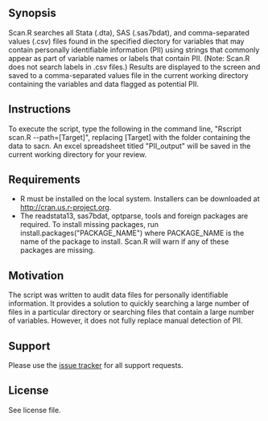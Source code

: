 ## Synopsis

Scan.R searches all Stata (.dta), SAS (.sas7bdat), and comma-separated values (.csv) files found in the specified diectory for variables that may contain personally identifiable information (PII) using strings that commonly appear as part of variable names or labels that contain PII. (Note: Scan.R does not search labels in .csv files.) Results are displayed to the screen and saved to a comma-separated values file in the current working directory containing the variables and data flagged as potential PII.

## Instructions

To execute the script, type the following in the command line, "Rscript scan.R --path=[Target]", replacing [Target] with the folder containing the data to sacn. An excel spreadsheet titled "PII_output" will be saved in the current working directory for your review.

## Requirements

* R must be installed on the local system. Installers can be downloaded at http://cran.us.r-project.org.
* The readstata13, sas7bdat, optparse, tools and foreign packages are required. To install missing packages, run install.packages("PACKAGE_NAME") where PACKAGE_NAME is the name of the package to install. Scan.R will warn if any of these packages are missing.

## Motivation

The script was written to audit data files for personally identifiable information. It provides a solution to quickly searching a large number of files in a particular directory or searching files that contain a large number of variables. However, it does not fully replace manual detection of PII.

## Support

Please use the [issue tracker](https://github.com/J-PAL/PII-Scan/issues) for all support requests.

## License

See license file.
